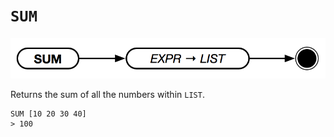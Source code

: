# `SUM`

![SUM](../assets/sum.png)

Returns the sum of all the numbers within `LIST`.

```text
SUM [10 20 30 40]
> 100
```
